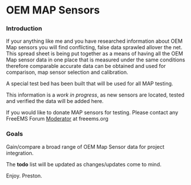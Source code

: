 # OEM MAP Sensors

### Introduction

If your anything like me and you have researched information about OEM Map sensors you will find conflicting, false data sprawled allover the net. This spread sheet is being put together as a means of having all the OEM Map sensor data in one place that is measured under the same conditions therefore comparable accurate data can be obtained and used for comparison, map sensor selection and calibration.

A special test bed has been built that will be used for all MAP testing. 


This information is a *work in progress*, as new sensors are located, tested and verified the data will be added here.


If you would like to donate MAP sensors for testing. Please contact any FreeEMS Forum [Moderator](http://forum.diyefi.org/index.php) at freeems.org

### Goals

Gain/compare a broad range of OEM Map Sensor data for project integration.

The **todo** list will be updated as changes/updates come to mind.

Enjoy.
Preston.


